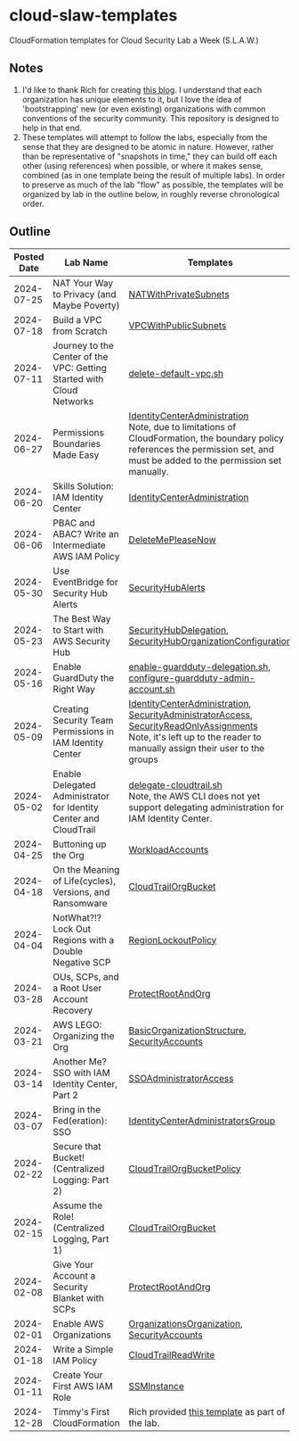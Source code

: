 # cloud-slaw-templates

CloudFormation templates for Cloud Security Lab a Week (S.L.A.W.)

## Notes

1. I'd like to thank Rich for creating [this blog](https://slaw.securosis.com/). I understand that each organization
   has unique elements to it, but I love the idea of 'bootstrapping' new (or even existing)
   organizations with common conventions of the security community. This repository is
   designed to help in that end.
2. These templates will attempt to follow the labs, especially from the sense that they
   are designed to be atomic in nature. However, rather than be representative of
   "snapshots in time," they can build off each other (using references) when possible, or
   where it makes sense, combined (as in one template being the result of multiple labs).
   In order to preserve as much of the lab "flow" as possible, the templates will be
   organized by lab in the outline below, in roughly reverse chronological order.

## Outline

| Posted Date | Lab Name                                                              | Templates                                                                                                                                                                                                                                                                                                                                      |
| ----------- | --------------------------------------------------------------------- | ---------------------------------------------------------------------------------------------------------------------------------------------------------------------------------------------------------------------------------------------------------------------------------------------------------------------------------------------- |
| 2024-07-25  | NAT Your Way to Privacy (and Maybe Poverty)                           | [NATWithPrivateSubnets](./accounts/TestAccount1/NATWithPrivateSubnets.template)                                                                                                                                                                                                                                                                |
| 2024-07-18  | Build a VPC from Scratch                                              | [VPCWithPublicSubnets](./accounts/TestAccount1/VPCWithPublicSubnets.template)                                                                                                                                                                                                                                                                  |
| 2024-07-11  | Journey to the Center of the VPC: Getting Started with Cloud Networks | [delete-default-vpc.sh](./scripts/delete-default-vpc.sh)                                                                                                                                                                                                                                                                                       |
| 2024-06-27  | Permissions Boundaries Made Easy                                      | [IdentityCenterAdministration](./accounts/IAM/IdentityCenterAdministration.template)<br />Note, due to limitations of CloudFormation, the boundary policy references the permission set, and must be added to the permission set manually.                                                                                                     |
| 2024-06-20  | Skills Solution: IAM Identity Center                                  | [IdentityCenterAdministration](./accounts/IAM/IdentityCenterAdministration.template)                                                                                                                                                                                                                                                           |
| 2024-06-06  | PBAC and ABAC? Write an Intermediate AWS IAM Policy                   | [DeleteMePleaseNow](./accounts/TestAccount1/DeleteMePleaseNow.template)                                                                                                                                                                                                                                                                        |
| 2024-05-30  | Use EventBridge for Security Hub Alerts                               | [SecurityHubAlerts](./accounts/Management/SecurityHubAlerts.template)                                                                                                                                                                                                                                                                          |
| 2024-05-23  | The Best Way to Start with AWS Security Hub                           | [SecurityHubDelegation](./accounts/Management/SecurityHubDelegation.template), [SecurityHubOrganizationConfiguration](./accounts/SecurityAudit/SecurityHubOrganizationConfiguration.template)                                                                                                                                                  |
| 2024-05-16  | Enable GuardDuty the Right Way                                        | [enable-guardduty-delegation.sh](./scripts/enable-guardduty-delegation.sh), [configure-guardduty-admin-account.sh](./scripts/configure-guardduty-admin-account.sh)                                                                                                                                                                             |
| 2024-05-09  | Creating Security Team Permissions in IAM Identity Center             | [IdentityCenterAdministration](./accounts/IAM/IdentityCenterAdministration.template), [SecurityAdministratorAccess](./accounts/IAM/SecurityAdministratorAccess.template), [SecurityReadOnlyAssignments](./accounts/IAM/SecurityReadOnlyAssignments.template)<br />Note, it's left up to the reader to manually assign their user to the groups |
| 2024-05-02  | Enable Delegated Administrator for Identity Center and CloudTrail     | [delegate-cloudtrail.sh](./scripts/delegate-cloudtrail.sh)<br />Note, the AWS CLI does not yet support delegating administration for IAM Identity Center.                                                                                                                                                                                      |
| 2024-04-25  | Buttoning up the Org                                                  | [WorkloadAccounts](./accounts/Management/WorkloadAccounts.template)                                                                                                                                                                                                                                                                            |
| 2024-04-18  | On the Meaning of Life(cycles), Versions, and Ransomware              | [CloudTrailOrgBucket](./accounts/LogArchive/CloudTrailOrgBucket.template)                                                                                                                                                                                                                                                                      |
| 2024-04-04  | NotWhat?!? Lock Out Regions with a Double Negative SCP                | [RegionLockoutPolicy](./accounts/Management/RegionLockoutPolicy.template)                                                                                                                                                                                                                                                                      |
| 2024-03-28  | OUs, SCPs, and a Root User Account Recovery                           | [ProtectRootAndOrg](./accounts/Management/ProtectRootAndOrg.template)                                                                                                                                                                                                                                                                          |
| 2024-03-21  | AWS LEGO: Organizing the Org                                          | [BasicOrganizationStructure](./accounts/Management/BasicOrganizationStructure.template), [SecurityAccounts](./accounts/Management/SecurityAccounts.template)                                                                                                                                                                                   |
| 2024-03-14  | Another Me? SSO with IAM Identity Center, Part 2                      | [SSOAdministratorAccess](./accounts/Management/SSOAdministratorAccess.template)                                                                                                                                                                                                                                                                |
| 2024-03-07  | Bring in the Fed(eration): SSO                                        | [IdentityCenterAdministratorsGroup](./accounts/Management/IdentityCenterAdministratorsGroup.template)                                                                                                                                                                                                                                          |
| 2024-02-22  | Secure that Bucket! (Centralized Logging: Part 2)                     | [CloudTrailOrgBucketPolicy](./accounts/LogArchive/CloudTrailOrgBucketPolicy.template)                                                                                                                                                                                                                                                          |
| 2024-02-15  | Assume the Role! (Centralized Logging, Part 1)                        | [CloudTrailOrgBucket](./accounts/LogArchive/CloudTrailOrgBucket.template)                                                                                                                                                                                                                                                                      |
| 2024-02-08  | Give Your Account a Security Blanket with SCPs                        | [ProtectRootAndOrg](./accounts/Management/ProtectRootAndOrg.template)                                                                                                                                                                                                                                                                          |
| 2024-02-01  | Enable AWS Organizations                                              | [OrganizationsOrganization](./accounts/Management/OrganizationsOrganization.template), [SecurityAccounts](./accounts/Management/SecurityAccounts.template)                                                                                                                                                                                     |
| 2024-01-18  | Write a Simple IAM Policy                                             | [CloudTrailReadWrite](./accounts/Management/CloudTrailReadWrite.template)                                                                                                                                                                                                                                                                      |
| 2024-01-11  | Create Your First AWS IAM Role                                        | [SSMInstance](./accounts/Management/SSMInstance.template)                                                                                                                                                                                                                                                                                      |
| 2024-12-28  | Timmy's First CloudFormation                                          | Rich provided [this template](https://cloudslaw.s3.us-west-2.amazonaws.com/sns.template?utm_source=slaw.securosis.com&utm_medium=referral&utm_campaign=timmy-s-first-cloudformation) as part of the lab.                                                                                                                                       |
